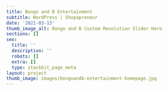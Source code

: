 ```yaml
---
title: Bongo and B Entertainment
subtitle: WordPress | Shopapreneur
date: '2021-03-13'
thumb_image_alt: Bongo and B Custom Revolution Slider Hero
sections: []
seo:
  title: ''
  description: ''
  robots: []
  extra: []
  type: stackbit_page_meta
layout: project
thumb_image: images/bongoandb-entertainment-homepage.jpg
---
```

